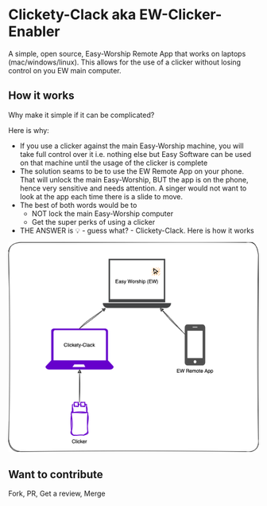 # Clickety-Clack aka EW-Clicker-Enabler
A simple, open source, Easy-Worship Remote App that works on laptops (mac/windows/linux).
This allows for the use of a clicker without losing control on you EW main computer.

## How it works
Why make it simple if it can be complicated?

Here is why:
- If you use a clicker against the main Easy-Worship machine, you will take full control over it i.e. nothing else but Easy Software can be used on that machine until the usage of the clicker is complete
- The solution seams to be to use the EW Remote App on your phone. That will unlock the main Easy-Worship, BUT the app is on the phone, hence very sensitive and needs attention. A singer would not want to look at the app each time there is a slide to move.
- The best of both words would be to 
  - NOT lock the main Easy-Worship computer
  - Get the super perks of using a clicker
- THE ANSWER is 💡 - guess what? - Clickety-Clack. Here is how it works

![Architecture](./Documentation/ClicketyClack.png)

## Want to contribute
Fork, PR, Get a review, Merge